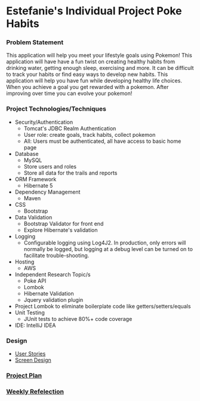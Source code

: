# Estefanie's Individual Project Poke Habits

### Problem Statement

This application will help you meet your lifestyle goals using Pokemon!
This application will have have a fun twist on creating healthy habits from 
drinking water, getting enough sleep, exercising and more. It can be difficult to track
your habits or find easy ways to develop new habits. This application will help you 
have fun while developing healthy life choices. When you achieve 
a goal you get rewarded with a pokemon. After improving over time you can 
evolve your pokemon!

### Project Technologies/Techniques 

* Security/Authentication
  * Tomcat's JDBC Realm Authentication
  * User role: create goals, track habits, collect pokemon 
  * All: Users must be authenticated, all have access to basic home page
* Database
  * MySQL
  * Store users and roles
  * Store all data for the trails and reports
* ORM Framework
  * Hibernate 5
* Dependency Management
  * Maven
* CSS 
  * Bootstrap 
* Data Validation
  * Bootstrap Validator for front end
  * Explore Hibernate's validation
* Logging
  * Configurable logging using Log4J2. In production, only errors will normally be logged, but logging at a debug level can be turned on to facilitate trouble-shooting. 
* Hosting
  * AWS
* Independent Research Topic/s
  * Poke API
  * Lombok
  * Hibernate Validation
  * Jquery validation plugin
* Project Lombok to eliminate boilerplate code like getters/setters/equals
* Unit Testing
  * JUnit tests to achieve 80%+ code coverage 
* IDE: IntelliJ IDEA


### Design

* [User Stories](designDocuments/userStories.md)
* [Screen Design](designDocuments/screenDesigns.md)

### [Project Plan](projectPlan.md)

### [Weekly Refelection](timeLog.md)
